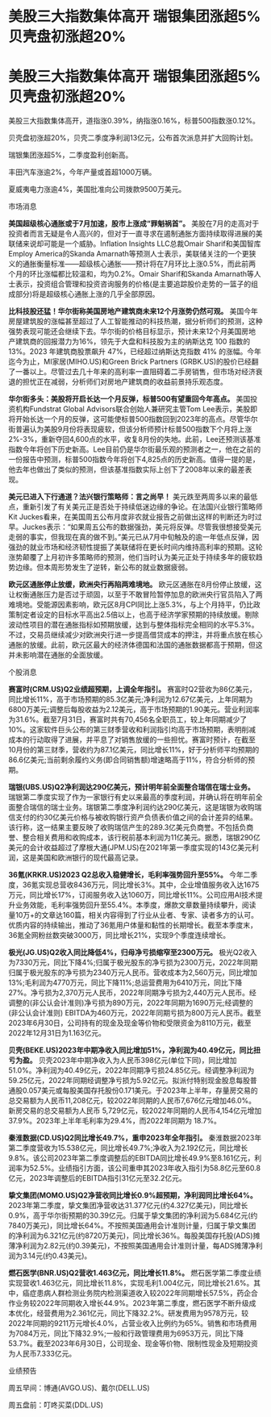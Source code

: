 # 美股三大指数集体高开 瑞银集团涨超5% 贝壳盘初涨超20%

# 美股三大指数集体高开 瑞银集团涨超5% 贝壳盘初涨超20%

美股三大指数集体高开，道指涨0.39%，纳指涨0.16%，标普500指数涨0.12%。

贝壳盘初涨超20%，贝壳二季度净利润13亿元，公布首次派息并扩大回购计划。

瑞银集团涨超5%，二季度盈利创新高。

丰田汽车涨逾2%，今年产量或首超1000万辆。

夏威夷电力涨逾4%，美国批准向公司拨款9500万美元。

市场消息

**美国超级核心通胀或于7月加速，股市上涨成“罪魁祸首”。**
美股在7月的走高对于投资者而言无疑是令人高兴的，但对于一直寻求在遏制通胀方面持续取得进展的美联储来说却可能是一个威胁。Inflation Insights
LLC总裁Omair Sharif和美国智库Employ America的Skanda
Amarnath等预测人士表示，美联储关注的一个更狭义的通胀衡量标准——超级核心通胀——预计将在7月环比上涨0.5%，而此前两个月的环比涨幅都比较温和，均为0.2%。Omair
Sharif和Skanda
Amarnath等人士表示，投资组合管理和投资咨询服务的价格(是主要追踪股价走势的一篮子的组成部分)将是超级核心通胀上涨的几乎全部原因。

**比科技股还猛！华尔街称美国房地产建筑商未来12个月涨势仍然可观。**
美国今年房屋建筑股的涨幅甚至超过了人工智能推动的科技热潮，据分析师们的预测，这种强势表现可能还会继续下去。华尔街的价格目标显示，预计未来12个月美国房地产建筑商的回报潜力为16%，领先于大盘和科技股为主的纳斯达克
100 指数的 13%。2023 年建筑商股票飙升 47%，已经超过纳斯达克指数 41% 的涨幅。今年迄今为止，MI家居(MIHO.US)和Green
Brick Partners
(GRBK.US)的股价已经翻了一番以上。尽管过去几十年来的高利率一直阻碍着二手房销售，但市场对经济衰退的担忧正在减弱，分析师们对房地产建筑商的收益前景持乐观态度。

**华尔街多头：美股将开启长达一个月反弹，标普500有望重回今年高点。** 美国投资机构Fundstrat Global
Advisors联合创始人兼研究主管Tom
Lee表示，美股即将开始长达一个月的反弹，这可能使标普500指数回到2023年的高点。尽管华尔街普遍认为美股9月份将表现疲软，但该分析师预计标普500指数下个月将上涨2%-3%，重新夺回4,600点的水平，收复8月份的失地。此前，Lee还预测该基准指数今年将创下历史新高。Lee目前仍是华尔街最乐观的预测者之一，他在之前的一份报告中预测，标普500指数今年将创下4,825点的历史新高。值得一提的是，他去年也做出了类似的预测，但该基准指数实际上创下了2008年以来的最差表现。

**美元已进入下行通道？法兴银行策略师：言之尚早！**
美元跌至两周多以来的最低点，重新引发了有关美元正是否处于持续低迷边缘的争论。在法国兴业银行策略师Kit
Juckes看来，在美国周五公布月度非农就业报告之前做出这样的判断还为时过早。Juckes表示：“如果周五公布的数据强劲，美元将反弹。尽管我很想接受美元走弱的事实，但我现在真的做不到。”美元已从7月中旬触及的逾一年低点反弹，因强劲的就业市场和经济韧性提振了美联储将在更长时间内维持高利率的预期。这轮涨势颠覆了上月初许多策略师的预测，他们当时认为美元正处于持续多年的疲软趋势边缘。但本周形势发生了逆转，新公布的就业数据疲弱。

**欧元区通胀停止放缓，欧洲央行再陷两难境地。**
欧元区通胀在8月份停止放缓，这让权衡通胀压力是否过于顽固，以至于不敢冒险暂停加息的欧洲央行官员陷入了两难境地。受能源因素影响，欧元区8月CPI同比上涨5.3%，与上个月持平，仍比政策制定者设定的目标水平高出2.5倍以上，也高于经济学家预期的持续放缓。剔除波动性项目的潜在通胀指标如预期放缓，达到与整体指标完全相同的水平5.3%。不过，交易员继续减少对欧洲央行进一步提高借贷成本的押注，并将重点放在核心通胀的放缓。此前，欧元区最大的经济体德国和法国的通胀数据都高于预期，但这并未影响潜在通胀的全面放缓。

个股消息

**赛富时(CRM.US)Q2业绩超预期，上调全年指引。**
赛富时Q2营收为86亿美元，同比增长11%，高于市场预期的85.3亿美元;净利润为12.67亿美元，上年同期为6800万美元;调整后每股收益为2.12美元，高于市场预期的1.90美元。营业利润率为31.6%。截至7月31日，赛富时共有70,456名全职员工，较上年同期减少了10%。这家软件巨头公布的第三财季营收和利润指引均高于市场预期，表明削减成本的行动取得了进展，并平息了对销售放缓的一些担忧。赛富时预计，在截至10月份的第三财季，营收约为87.1亿美元，同比增长11%，好于分析师平均预期的86.6亿美元;当前剩余履约义务(即合同销售额)增速略高于11%，符合分析师的预期。

**瑞银(UBS.US)Q2净利润达290亿美元，预计明年前全面整合瑞信在瑞士业务。**
瑞银第二季度实现了作为一家银行有史以来最高的季度利润，并确认将在明年前全面整合瑞信的瑞士业务。瑞银第二季度净利润约达290亿美元，这是瑞银为收购瑞信支付的约30亿美元价格与被收购银行资产负债表价值之间的会计差异的结果。该行称，这一结果主要反映了收购瑞信产生的289.3亿美元负商誉。不包括负商誉、整合相关费用和收购成本，该行税前基本利润为11亿美元。据悉，瑞银290亿美元的会计收益超过了摩根大通(JPM.US)在2021年第一季度实现的143亿美元利润，这是美国和欧洲银行的现代最高记录。

**36氪(KRKR.US)2023 Q2总收入稳健增长，毛利率强势回升至55%。**
今年二季度，36氪实现总营收8436万元，同比增长3%。其中，企业增值服务收入达1675万元，同比增长17%，订阅服务收入达1060万，同比增长11%。公司应用AI技术提升业务效能，毛利率强势回升至55.4%。本季度，爆款文章数量持续攀升，阅读量10万+的文章达160篇，相关内容得到了行业从业者、专家、读者多方的认可。优质内容的持续输出，推动了36氪用户体量和黏性的长期增长。截至本季度末，36氪全网粉丝数突破3000万，同比增长21%，实现9个季度连续增长。

**极光(JG.US)Q2收入同比降低4%，归母净亏损缩窄至2300万元。**
极光Q2收入为7330万元，同比下降4%;归属于极光股东的净亏损为2300万元，2022年同期归属于极光股东的净亏损为2340万元人民币。营收成本为2,560万元，同比增加13%;毛利润为4770万元，同比下降11%;总运营费用为6410万元，同比下降27%。净亏损为2,370万元人民币，2022年同期净亏损为2,440万元人民币。经调整的(非公认会计准则)净亏损为890万元，2022年同期为1690万元;经调整的(非公认会计准则)
EBITDA为460万元，2022年同期亏损为800万元人民币。截至2023年6月30日，公司持有的现金及现金等价物和受限资金为8110万元，截至2022年12月31日为1.163亿元。

**贝壳(BEKE.US)2023年中期净收入同比增加51%，净利润为40.49亿元，同比扭亏为盈。**
贝壳2023年中期净收入为人民币398亿元(单位下同)，同比增加51.0%。净利润为40.49亿元，2022年同期净亏损24.85亿元。经调整净利润为59.25亿元，2022年同期经调整净亏损为5.92亿元。拟派付特别现金股息每股普通股0.057美元或每股美国存托股份0.171美元。于2023年上半年，存量房交易的总交易额为人民币11,208亿元，较2022年同期的人民币7,676亿元增加46.0%。新房交易的总交易额为人民币
5,729亿元，较2022年同期的人民币4,154亿元增加37.9%。2023年上半年毛利率为29.4%，而2022年同期为 18.7%。

**秦淮数据(CD.US)Q2同比增长49.7%，重申2023年全年指引。**
秦淮数据2023年第二季度营收为15.538亿元，同比增长49.7%;净收入为2.192亿元，同比增长9.8%。该公司2023年第二季度调整后的EBITDA同比增长49.9%至8.161亿元，利润率为52.5%。业绩指引方面，该公司重申其2023年收入指引为58.8亿元至60.8亿元，2023年调整后的EBITDA指引31亿元至32.2亿元。

**挚文集团(MOMO.US)Q2净营收同比增长0.9%超预期，净利润同比增长64%。**
2023年第二季度，挚文集团净营收达31.377亿元(约4.327亿美元)，同比增长0.9%，高于华尔街预期的30.39亿元。归属于挚文集团的净利润为5.684亿元(约7840万美元)，同比增长64%。不按照美国通用会计准则计量，归属于挚文集团的净利润为6.321亿元(约8720万美元)，同比增长36%。每股美国存托股(ADS)摊薄净利润为2.82元(约0.39美元)，不按照美国通用会计准则计量，每ADS摊薄净利润为3.14元(约0.43美元)。

**燃石医学(BNR.US)Q2营收1.463亿元，同比增长11.8%。**
燃石医学第二季度业绩实现营收1.463亿元，同比增长11.8%，实现毛利1.004亿元，同比增长21.6%。其中，癌症患病人群检测业务院内检测渠道收入较2022年同期增长57.5%，药企合作业务较2022年同期收入增长44.9%。2023年第二季度，燃石医学不断升级成本优化，经营费用为2.361亿元，同比下降32.2%。研发费用为9578万元，较2022年同期的9211万元增长4.0%，占营业收入比例约为65%。销售和市场费用为7084万元，同比下降32.9%;一般和行政管理费用为6953万元，同比下降53.7%。截至2023年6月30日，公司现金、现金等价物、限制性现金及短期投资为人民币7.333亿元。

业绩预告

周五早间：博通(AVGO.US)、戴尔(DELL.US)

周五盘前：叮咚买菜(DDL.US)

